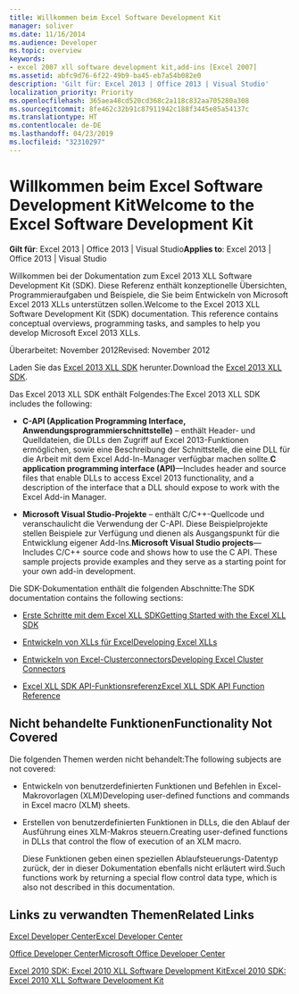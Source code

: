 ```yaml
---
title: Willkommen beim Excel Software Development Kit
manager: soliver
ms.date: 11/16/2014
ms.audience: Developer
ms.topic: overview
keywords:
- excel 2007 xll software development kit,add-ins [Excel 2007]
ms.assetid: abfc9d76-6f22-49b9-ba45-eb7a54b082e0
description: 'Gilt für: Excel 2013 | Office 2013 | Visual Studio'
localization_priority: Priority
ms.openlocfilehash: 365aea48cd520cd368c2a118c832aa705280a308
ms.sourcegitcommit: 8fe462c32b91c87911942c188f3445e85a54137c
ms.translationtype: HT
ms.contentlocale: de-DE
ms.lasthandoff: 04/23/2019
ms.locfileid: "32310297"
---
```

# <a name="welcome-to-the-excel-software-development-kit"></a><span data-ttu-id="ea04d-104">Willkommen beim Excel Software Development Kit</span><span class="sxs-lookup"><span data-stu-id="ea04d-104">Welcome to the Excel Software Development Kit</span></span>

 <span data-ttu-id="ea04d-105">**Gilt für**: Excel 2013 | Office 2013 | Visual Studio</span><span class="sxs-lookup"><span data-stu-id="ea04d-105">**Applies to**: Excel 2013 | Office 2013 | Visual Studio</span></span> 
  
<span data-ttu-id="ea04d-p101">Willkommen bei der Dokumentation zum Excel 2013 XLL Software Development Kit (SDK). Diese Referenz enthält konzeptionelle Übersichten, Programmieraufgaben und Beispiele, die Sie beim Entwickeln von Microsoft Excel 2013 XLLs unterstützen sollen.</span><span class="sxs-lookup"><span data-stu-id="ea04d-p101">Welcome to the Excel 2013 XLL Software Development Kit (SDK) documentation. This reference contains conceptual overviews, programming tasks, and samples to help you develop Microsoft Excel 2013 XLLs.</span></span>
  
<span data-ttu-id="ea04d-108">Überarbeitet: November 2012</span><span class="sxs-lookup"><span data-stu-id="ea04d-108">Revised: November 2012</span></span>
  
<span data-ttu-id="ea04d-109">Laden Sie das [Excel 2013 XLL SDK](https://go.microsoft.com/fwlink/?LinkID=251082&amp;clcid=0x409) herunter.</span><span class="sxs-lookup"><span data-stu-id="ea04d-109">Download the [Excel 2013 XLL SDK](https://go.microsoft.com/fwlink/?LinkID=251082&amp;clcid=0x409).</span></span>
  
<span data-ttu-id="ea04d-110">Das Excel 2013 XLL SDK enthält Folgendes:</span><span class="sxs-lookup"><span data-stu-id="ea04d-110">The Excel 2013 XLL SDK includes the following:</span></span>
  
- <span data-ttu-id="ea04d-111">**C-API (Application Programming Interface, Anwendungsprogrammierschnittstelle)** – enthält Header- und Quelldateien, die DLLs den Zugriff auf Excel 2013-Funktionen ermöglichen, sowie eine Beschreibung der Schnittstelle, die eine DLL für die Arbeit mit dem Excel Add-In-Manager verfügbar machen sollte.</span><span class="sxs-lookup"><span data-stu-id="ea04d-111">**C application programming interface (API)**—Includes header and source files that enable DLLs to access Excel 2013 functionality, and a description of the interface that a DLL should expose to work with the Excel Add-in Manager.</span></span>
    
- <span data-ttu-id="ea04d-p102">**Microsoft Visual Studio-Projekte** – enthält C/C++-Quellcode und veranschaulicht die Verwendung der C-API. Diese Beispielprojekte stellen Beispiele zur Verfügung und dienen als Ausgangspunkt für die Entwicklung eigener Add-Ins.</span><span class="sxs-lookup"><span data-stu-id="ea04d-p102">**Microsoft Visual Studio projects**—Includes C/C++ source code and shows how to use the C API. These sample projects provide examples and they serve as a starting point for your own add-in development.</span></span>
    
<span data-ttu-id="ea04d-114">Die SDK-Dokumentation enthält die folgenden Abschnitte:</span><span class="sxs-lookup"><span data-stu-id="ea04d-114">The SDK documentation contains the following sections:</span></span>
  
- [<span data-ttu-id="ea04d-115">Erste Schritte mit dem Excel XLL SDK</span><span class="sxs-lookup"><span data-stu-id="ea04d-115">Getting Started with the Excel XLL SDK</span></span>](getting-started-with-the-excel-xll-sdk.md)
    
- [<span data-ttu-id="ea04d-116">Entwickeln von XLLs für Excel</span><span class="sxs-lookup"><span data-stu-id="ea04d-116">Developing Excel XLLs</span></span>](developing-excel-xlls.md)
    
- [<span data-ttu-id="ea04d-117">Entwickeln von Excel-Clusterconnectors</span><span class="sxs-lookup"><span data-stu-id="ea04d-117">Developing Excel Cluster Connectors</span></span>](developing-excel-cluster-connectors.md)
    
- [<span data-ttu-id="ea04d-118">Excel XLL SDK API-Funktionsreferenz</span><span class="sxs-lookup"><span data-stu-id="ea04d-118">Excel XLL SDK API Function Reference</span></span>](excel-xll-sdk-api-function-reference.md)
    
## <a name="functionality-not-covered"></a><span data-ttu-id="ea04d-119">Nicht behandelte Funktionen</span><span class="sxs-lookup"><span data-stu-id="ea04d-119">Functionality Not Covered</span></span>

<span data-ttu-id="ea04d-120">Die folgenden Themen werden nicht behandelt:</span><span class="sxs-lookup"><span data-stu-id="ea04d-120">The following subjects are not covered:</span></span>
  
- <span data-ttu-id="ea04d-121">Entwickeln von benutzerdefinierten Funktionen und Befehlen in Excel-Makrovorlagen (XLM)</span><span class="sxs-lookup"><span data-stu-id="ea04d-121">Developing user-defined functions and commands in Excel macro (XLM) sheets.</span></span>
    
- <span data-ttu-id="ea04d-122">Erstellen von benutzerdefinierten Funktionen in DLLs, die den Ablauf der Ausführung eines XLM-Makros steuern.</span><span class="sxs-lookup"><span data-stu-id="ea04d-122">Creating user-defined functions in DLLs that control the flow of execution of an XLM macro.</span></span>
    
    <span data-ttu-id="ea04d-123">Diese Funktionen geben einen speziellen Ablaufsteuerungs-Datentyp zurück, der in dieser Dokumentation ebenfalls nicht erläutert wird.</span><span class="sxs-lookup"><span data-stu-id="ea04d-123">Such functions work by returning a special flow control data type, which is also not described in this documentation.</span></span>
    
## <a name="related-links"></a><span data-ttu-id="ea04d-124">Links zu verwandten Themen</span><span class="sxs-lookup"><span data-stu-id="ea04d-124">Related Links</span></span>

[<span data-ttu-id="ea04d-125">Excel Developer Center</span><span class="sxs-lookup"><span data-stu-id="ea04d-125">Excel Developer Center</span></span>](https://msdn.microsoft.com/office/aa905411.aspx)
  
[<span data-ttu-id="ea04d-126">Office Developer Center</span><span class="sxs-lookup"><span data-stu-id="ea04d-126">Microsoft Office Developer Center</span></span>](https://msdn.microsoft.com/office/default.aspx)
  
[<span data-ttu-id="ea04d-127">Excel 2010 SDK: Excel 2010 XLL Software Development Kit</span><span class="sxs-lookup"><span data-stu-id="ea04d-127">Excel 2010 SDK: Excel 2010 XLL Software Development Kit</span></span>](https://go.microsoft.com/fwlink/?LinkID=186435&amp;clcid=0x409)
  

